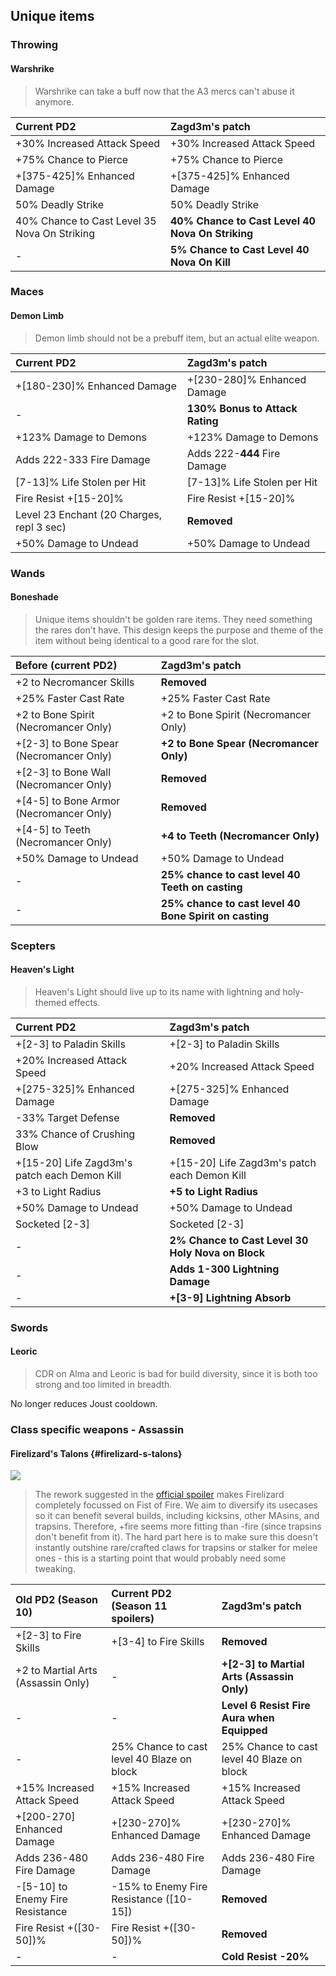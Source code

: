## Unique items

### Throwing

#### Warshrike

> Warshrike can take a buff now that the A3 mercs can't abuse it anymore.

| Current PD2                      | Zagd3m's patch                                          |
|:--|:--|
| +30% Increased Attack Speed                     | +30% Increased Attack Speed                    |
| +75% Chance to Pierce                           | +75% Chance to Pierce                          |
| +[375-425]% Enhanced Damage                     | +[375-425]% Enhanced Damage                    |
| 50% Deadly Strike                               | 50% Deadly Strike                              |
| 40% Chance to Cast Level 35 Nova On Striking    | **40% Chance to Cast Level 40 Nova On Striking**   |
| -                                               | **5% Chance to Cast Level 40 Nova On Kill**        |

### Maces

#### Demon Limb

> Demon limb should not be a prebuff item, but an actual elite weapon.

| Current PD2                      | Zagd3m's patch                                          |
|:--|:--|
| +[180-230]% Enhanced Damage                     | +[230-280]% Enhanced Damage                    |
| -                                               | **130% Bonus to Attack Rating**                |
| +123% Damage to Demons                          | +123% Damage to Demons                         |
| Adds 222-333 Fire Damage                        | Adds 222-**444** Fire Damage                   |
| [7-13]% Life Stolen per Hit                     | [7-13]% Life Stolen per Hit                    |
| Fire Resist +[15-20]%                           | Fire Resist +[15-20]%                          |
| Level 23 Enchant (20 Charges, repl 3 sec)       | **Removed**                                    |
| +50% Damage to Undead                           | +50% Damage to Undead                          |

### Wands

#### Boneshade

> Unique items shouldn't be golden rare items. They need something the rares don't have. This design keeps the purpose and theme of the item without being identical to a good rare for the slot.

| Before (current PD2)                            | Zagd3m's patch                                          |
|:--|:--|
| +2 to Necromancer Skills                        | **Removed**                                    |
| +25% Faster Cast Rate                           | +25% Faster Cast Rate                          |
| +2 to Bone Spirit (Necromancer Only)            | +2 to Bone Spirit (Necromancer Only)           |
| +[2-3] to Bone Spear (Necromancer Only)         | **+2 to Bone Spear (Necromancer Only)**        |
| +[2-3] to Bone Wall (Necromancer Only)          | **Removed**                                    |
| +[4-5] to Bone Armor (Necromancer Only)         | **Removed**                                    |
| +[4-5] to Teeth (Necromancer Only)              | **+4 to Teeth (Necromancer Only)**             |
| +50% Damage to Undead                           | +50% Damage to Undead                          |
| -                                               | **25% chance to cast level 40 Teeth on casting** |
| -                                               | **25% chance to cast level 40 Bone Spirit on casting** |

### Scepters

#### Heaven's Light

> Heaven's Light should live up to its name with lightning and holy-themed effects.

| Current PD2                      | Zagd3m's patch                                          |
|:--|:--|
| +[2-3] to Paladin Skills                        | +[2-3] to Paladin Skills                       |
| +20% Increased Attack Speed                     | +20% Increased Attack Speed                    |
| +[275-325]% Enhanced Damage                     | +[275-325]% Enhanced Damage                    |
| -33% Target Defense                             | **Removed**                                    |
| 33% Chance of Crushing Blow                     | **Removed**                                    |
| +[15-20] Life Zagd3m's patch each Demon Kill             | +[15-20] Life Zagd3m's patch each Demon Kill            |
| +3 to Light Radius                              | **+5 to Light Radius**                        |
| +50% Damage to Undead                           | +50% Damage to Undead                          |
| Socketed [2-3]                                  | Socketed [2-3]                                 |
| -                                               | **2% Chance to Cast Level 30 Holy Nova on Block** |
| -                                               | **Adds 1-300 Lightning Damage**                   |
| -                                               | **+[3-9] Lightning Absorb** |

### Swords

#### Leoric

> CDR on Alma and Leoric is bad for build diversity, since it is both too strong and too limited in breadth.

No longer reduces Joust cooldown.

### Class specific weapons - Assassin

#### Firelizard's Talons {#firelizard-s-talons}

[![](https://static.wikitide.net/projectdiablo2wiki/9/91/Claws.png)](https://wiki.projectdiablo2.com/wiki/File:Claws.png)

> The rework suggested in the [official spoiler](https://wiki.projectdiablo2.com/wiki/Patch_Notes) makes Firelizard completely focussed on Fist of Fire. We aim to diversify its usecases so it can benefit several builds, including kicksins, other MAsins, and trapsins. Therefore, +fire seems more fitting than -fire (since trapsins don't benefit from it). The hard part here is to make sure this doesn't instantly outshine rare/crafted claws for trapsins or stalker for melee ones - this is a starting point that would probably need some tweaking.

| Old PD2 (Season 10) | Current PD2 (Season 11 spoilers) | Zagd3m's patch |
| :--- |:--|:--|
| +[2-3] to Fire Skills | +[3-4] to Fire Skills | **Removed** |
| +2 to Martial Arts (Assassin Only) | - | **+[2-3] to Martial Arts (Assassin Only)** |
| - | - | **Level 6 Resist Fire Aura when Equipped** |
| - | 25% Chance to cast level 40 Blaze on block | 25% Chance to cast level 40 Blaze on block |
| +15% Increased Attack Speed | +15% Increased Attack Speed | +15% Increased Attack Speed |
| +[200-270] Enhanced Damage | +[230-270]% Enhanced Damage | +[230-270]% Enhanced Damage |
| Adds 236-480 Fire Damage | Adds 236-480 Fire Damage | Adds 236-480 Fire Damage |
| -[5-10] to Enemy Fire Resistance | -15% to Enemy Fire Resistance (\[10-15\]) | **Removed** |
| Fire Resist +(\[30-50\])% | Fire Resist +(\[30-50\])% | **Removed** |
| - | - | **Cold Resist -20%** |
